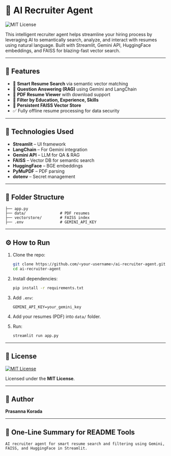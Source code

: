 # 🤖 AI Recruiter Agent

![MIT License](https://img.shields.io/badge/license-MIT-green.svg)

This intelligent recruiter agent helps streamline your hiring process by leveraging AI to semantically search, analyze, and interact with resumes using natural language. Built with Streamlit, Gemini API, HuggingFace embeddings, and FAISS for blazing-fast vector search.

---

## 🚀 Features

- 🔎 **Smart Resume Search** via semantic vector matching  
- 🧠 **Question Answering (RAG)** using Gemini and LangChain  
- 📂 **PDF Resume Viewer** with download support  
- 🎯 **Filter by Education, Experience, Skills**  
- 💾 **Persistent FAISS Vector Store**  
- ✅ Fully offline resume processing for data security

---

## 🧰 Technologies Used

- **Streamlit** – UI framework  
- **LangChain** – For Gemini integration  
- **Gemini API** – LLM for QA & RAG  
- **FAISS** – Vector DB for semantic search  
- **HuggingFace** – BGE embeddings  
- **PyMuPDF** – PDF parsing  
- **dotenv** – Secret management

---

## 📂 Folder Structure

```
├── app.py
├── data/               # PDF resumes
├── vectorstore/        # FAISS index
├── .env                # GEMINI_API_KEY
```

---

## ⚙️ How to Run

1. Clone the repo:
   ```bash
   git clone https://github.com/<your-username>/ai-recruiter-agent.git
   cd ai-recruiter-agent
   ```

2. Install dependencies:
   ```bash
   pip install -r requirements.txt
   ```

3. Add `.env`:
   ```
   GEMINI_API_KEY=your_gemini_key
   ```

4. Add your resumes (PDF) into `data/` folder.

5. Run:
   ```bash
   streamlit run app.py
   ```

---

## 📜 License

[![MIT License](https://img.shields.io/badge/License-MIT-green.svg)](LICENSE)

Licensed under the **MIT License**.

---

## 👤 Author

**Prasanna Korada**

---

## 📝 One-Line Summary for README Tools
```
AI recruiter agent for smart resume search and filtering using Gemini, FAISS, and HuggingFace in Streamlit.
```
